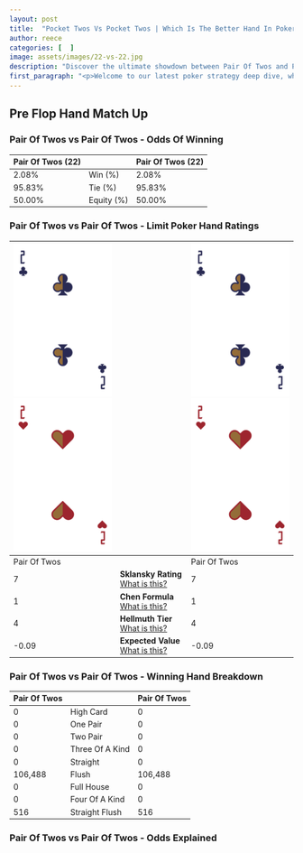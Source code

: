 ```yaml
---
layout: post
title:  "Pocket Twos Vs Pocket Twos | Which Is The Better Hand In Poker? A Complete Guide"
author: reece
categories: [  ]
image: assets/images/22-vs-22.jpg
description: "Discover the ultimate showdown between Pair Of Twos and Pair Of Twos in poker! Uncover the odds, strategies, and scenarios where one hand triumphs over the other. Get ready to up your poker game with this thrilling analysis."
first_paragraph: "<p>Welcome to our latest poker strategy deep dive, where we're pitting two distinct hands against each other in a high-stakes showdown: Pair Of Twos vs Pair Of Twos.</p><p>In the dynamic world of poker, every decision counts, and knowing which hand holds the upper hand is key to your success at the table.</p><p>In this article, we'll dissect these two hands, explore the scenarios where one dominates the other, and equip you with the knowledge to make strategic choices that can tip the odds in your favor.</p><p>Get ready to unravel the intriguing dynamics of these poker hands and elevate your game to new heights.</p>"
---
```




[comment]: # (sp0)

## Pre Flop Hand Match Up

<div class="table hand-ratings" markdown="1"> 



### Pair Of Twos vs Pair Of Twos - Odds Of Winning


    
| Pair Of Twos (22) |  | Pair Of Twos (22) |
| -------- | -------- | -------- |
| 2.08% | Win (%) | 2.08% |
| 95.83% | Tie (%) | 95.83% |
| 50.00% | Equity (%) | 50.00% |




[comment]: # (sp1)



### Pair Of Twos vs Pair Of Twos - Limit Poker Hand Ratings


    
| ![image info](assets/images/hand1/2.png) ![image info](assets/images/hand1/2o.png) |  | ![image info](assets/images/hand2/2.png) ![image info](assets/images/hand2/2o.png) |
| -------- | -------- | -------- |
| Pair Of Twos |  | Pair Of Twos |
| 7 | **Sklansky Rating** [What is this?](/sklansky-rating-explained) | 7 |
| 1 | **Chen Formula** [What is this?](/chen-formula-explained) | 1 |
| 4 | **Hellmuth Tier** [What is this?](/Hellmuth-tier-explained) | 4 |
| -0.09 | **Expected Value** [What is this?](/expected-value-explained) | -0.09 |




[comment]: # (sp2)



### Pair Of Twos vs Pair Of Twos - Winning Hand Breakdown


    
| Pair Of Twos |  | Pair Of Twos |
| -------- | -------- | -------- |
| 0 | High Card | 0 |
| 0 | One Pair | 0 |
| 0 | Two Pair | 0 |
| 0 | Three Of A Kind | 0 |
| 0 | Straight | 0 |
| 106,488 | Flush | 106,488 |
| 0 | Full House | 0 |
| 0 | Four Of A Kind | 0 |
| 516 | Straight Flush | 516 |




[comment]: # (sp3)



</div>

[comment]: # (sp4)



### Pair Of Twos vs Pair Of Twos - Odds Explained



[comment]: # (sp5)

